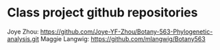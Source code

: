 # Class project github repositories
Joye Zhou: https://github.com/Joye-YF-Zhou/Botany-563-Phylogenetic-analysis.git
Maggie Langwig: https://github.com/mlangwig/Botany563
